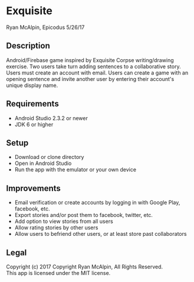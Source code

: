 # Exquisite
Ryan McAlpin, Epicodus 5/26/17

## Description
Android/Firebase game inspired by Exquisite Corpse writing/drawing exercise. Two users take turn adding sentences to a collaborative story. Users must create an account with email. Users can create a game with an opening sentence and invite another user by entering their account's unique display name.

## Requirements
* Android Studio 2.3.2 or newer
* JDK 6 or higher

## Setup
* Download or clone directory
* Open in Android Studio
* Run the app with the emulator or your own device

## Improvements
* Email verification or create accounts by logging in with Google Play, facebook, etc.
* Export stories and/or post them to facebook, twitter, etc.
* Add option to view stories from all users
* Allow rating stories by other users
* Allow users to befriend other users, or at least store past collaborators

## Legal
Copyright (c) 2017 Copyright Ryan McAlpin, All Rights Reserved.<br>
This app is licensed under the MIT license.
